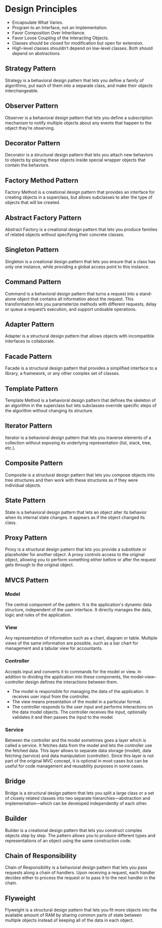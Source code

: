 # Design Principles

- Encapsulate What Varies.
- Program to an Interface, not an Implementation.
- Favor Composition Over Inheritance.
- Favor Loose Coupling of the Interacting Objects.
- Classes should be closed for modification but open for extension.
- High-level classes shouldn’t depend on low-level classes. Both should depend on abstractions.

## Strategy Pattern

Strategy is a behavioral design pattern that lets you define a family of algorithms, put each of them into a separate class, and make their objects interchangeable.

## Observer Pattern

Observer is a behavioral design pattern that lets you define a subscription mechanism to notify multiple objects about any events that happen to the object they’re observing.

## Decorator Pattern

Decorator is a structural design pattern that lets you attach new behaviors to objects by placing these objects inside special wrapper objects that contain the behaviors.

## Factory Method Pattern

Factory Method is a creational design pattern that provides an interface for creating objects in a superclass, but allows subclasses to alter the type of objects that will be created.

## Abstract Factory Pattern

Abstract Factory is a creational design pattern that lets you produce families of related objects without specifying their concrete classes.

## Singleton Pattern

Singleton is a creational design pattern that lets you ensure that a class has only one instance, while providing a global access point to this instance.

## Command Pattern

Command is a behavioral design pattern that turns a request into a stand-alone object that contains all information about the request. This transformation lets you parameterize methods with different requests, delay or queue a request’s execution, and support undoable operations.

## Adapter Pattern

Adapter is a structural design pattern that allows objects with incompatible interfaces to collaborate.

## Facade Pattern

Facade is a structural design pattern that provides a simplified interface to a library, a framework, or any other complex set of classes.

## Template Pattern

Template Method is a behavioral design pattern that defines the skeleton of an algorithm in the superclass but lets subclasses override specific steps of the algorithm without changing its structure.

## Iterator Pattern

Iterator is a behavioral design pattern that lets you traverse elements of a collection without exposing its underlying representation (list, stack, tree, etc.).

## Composite Pattern

Composite is a structural design pattern that lets you compose objects into tree structures and then work with these structures as if they were individual objects.

## State Pattern

State is a behavioral design pattern that lets an object alter its behavior when its internal state changes. It appears as if the object changed its class.

## Proxy Pattern

Proxy is a structural design pattern that lets you provide a substitute or placeholder for another object. A proxy controls access to the original object, allowing you to perform something either before or after the request gets through to the original object.

## MVCS Pattern

### Model

The central component of the pattern. It is the application's dynamic data structure, independent of the user interface. It directly manages the data, logic and rules of the application.

### View

Any representation of information such as a chart, diagram or table. Multiple views of the same information are possible, such as a bar chart for management and a tabular view for accountants.

### Controller

Accepts input and converts it to commands for the model or view.
In addition to dividing the application into these components, the model–view–controller design defines the interactions between them.

- The model is responsible for managing the data of the application. It receives user input from the controller.
- The view means presentation of the model in a particular format.
- The controller responds to the user input and performs interactions on the data model objects. The controller receives the input, optionally validates it and then passes the input to the model.

### Service

Between the controller and the model sometimes goes a layer which is called a service. It fetches data from the model and lets the controller use the fetched data. This layer allows to separate data storage (model), data fetching (service) and data manipulation (controller). Since this layer is not part of the original MVC concept, it is optional in most cases but can be useful for code management and reusability purposes in some cases.

## Bridge

Bridge is a structural design pattern that lets you split a large class or a set of closely related classes into two separate hierarchies—abstraction and implementation—which can be developed independently of each other.

## Builder

Builder is a creational design pattern that lets you construct complex objects step by step. The pattern allows you to produce different types and representations of an object using the same construction code.

## Chain of Responsibility

Chain of Responsibility is a behavioral design pattern that lets you pass requests along a chain of handlers. Upon receiving a request, each handler decides either to process the request or to pass it to the next handler in the chain.

## Flyweight

Flyweight is a structural design pattern that lets you fit more objects into the available amount of RAM by sharing common parts of state between multiple objects instead of keeping all of the data in each object.
